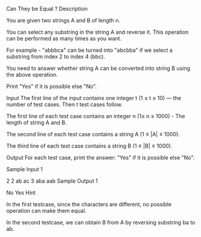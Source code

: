Can They be Equal ?
Description

You are given two strings A and B of length n.

You can select any substring in the string A and reverse it. This operation can be performed as many times as you want.

For example - "abbbca" can be turned into "abcbba" if we select a substring from index 2 to index 4 (bbc).

You need to answer whether string A can be converted into string B using the above operation.

Print "Yes" if it is possible else "No".


Input
The first line of the input contains one integer t (1 ≤ t ≤ 10) — the number of test cases. Then t test cases follow.

The first line of each test case contains an integer n (1≤ n ≤ 1000) - The length of string A and B.

The second line of each test case contains a string A (1 ≤ |A| ≤ 1000).

The third line of each test case contains a string B (1 ≤ |B| ≤ 1000).


Output
For each test case, print the answer: "Yes" if it is possible else "No".


Sample Input 1 

2
2
ab
ac
3
aba
aab
Sample Output 1

No
Yes
Hint

In the first testcase, since the characters are different, no possible operation can make them equal.

In the second testcase, we can obtain B from A by reversing substring ba to ab.